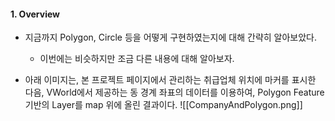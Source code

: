 
#### 1. Overview

- 지금까지 Polygon, Circle 등을 어떻게 구현하였는지에 대해 간략히 알아보았다.
	- 이번에는 비슷하지만 조금 다른 내용에 대해 알아보자.

- 아래 이미지는, 본 프로젝트 페이지에서 관리하는 취급업체 위치에 마커를 표시한 다음, VWorld에서 제공하는 동 경계 좌표의 데이터를 이용하여, Polygon Feature 기반의 Layer를 map 위에 올린 결과이다.
![[CompanyAndPolygon.png]]
